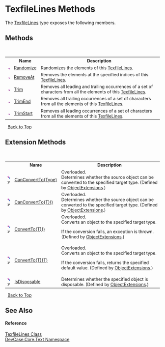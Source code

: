 # TexfileLines Methods
 

The <a href="T_DevCase_Core_Text_TexfileLines">TexfileLines</a> type exposes the following members.


## Methods
&nbsp;<table><tr><th></th><th>Name</th><th>Description</th></tr><tr><td>![Public method](media/pubmethod.gif "Public method")</td><td><a href="M_DevCase_Core_Text_TexfileLines_Randomize">Randomize</a></td><td>
Randomizes the elements of this <a href="T_DevCase_Core_Text_TexfileLines">TexfileLines</a>.</td></tr><tr><td>![Public method](media/pubmethod.gif "Public method")</td><td><a href="M_DevCase_Core_Text_TexfileLines_RemoveAt">RemoveAt</a></td><td>
Removes the elements at the specified indices of this <a href="T_DevCase_Core_Text_TexfileLines">TexfileLines</a>.</td></tr><tr><td>![Public method](media/pubmethod.gif "Public method")</td><td><a href="M_DevCase_Core_Text_TexfileLines_Trim">Trim</a></td><td>
Removes all leading and trailing occurrences of a set of characters from all the elements of this <a href="T_DevCase_Core_Text_TexfileLines">TexfileLines</a>.</td></tr><tr><td>![Public method](media/pubmethod.gif "Public method")</td><td><a href="M_DevCase_Core_Text_TexfileLines_TrimEnd">TrimEnd</a></td><td>
Removes all trailing occurrences of a set of characters from all the elements of this <a href="T_DevCase_Core_Text_TexfileLines">TexfileLines</a>.</td></tr><tr><td>![Public method](media/pubmethod.gif "Public method")</td><td><a href="M_DevCase_Core_Text_TexfileLines_TrimStart">TrimStart</a></td><td>
Removes all leading occurrences of a set of characters from all the elements of this <a href="T_DevCase_Core_Text_TexfileLines">TexfileLines</a>.</td></tr></table>&nbsp;
<a href="#texfilelines-methods">Back to Top</a>

## Extension Methods
&nbsp;<table><tr><th></th><th>Name</th><th>Description</th></tr><tr><td>![Public Extension Method](media/pubextension.gif "Public Extension Method")![Code example](media/CodeExample.png "Code example")</td><td><a href="M_DevCase_Core_Extensions_Object_ObjectExtensions_CanConvertTo">CanConvertTo(Type)</a></td><td>Overloaded.  
Determines whether the source object can be converted to the specified target type.
 (Defined by <a href="T_DevCase_Core_Extensions_Object_ObjectExtensions">ObjectExtensions</a>.)</td></tr><tr><td>![Public Extension Method](media/pubextension.gif "Public Extension Method")![Code example](media/CodeExample.png "Code example")</td><td><a href="M_DevCase_Core_Extensions_Object_ObjectExtensions_CanConvertTo__1">CanConvertTo(T)()</a></td><td>Overloaded.  
Determines whether the source object can be converted to the specified target type.
 (Defined by <a href="T_DevCase_Core_Extensions_Object_ObjectExtensions">ObjectExtensions</a>.)</td></tr><tr><td>![Public Extension Method](media/pubextension.gif "Public Extension Method")![Code example](media/CodeExample.png "Code example")</td><td><a href="M_DevCase_Core_Extensions_Object_ObjectExtensions_ConvertTo__1">ConvertTo(T)()</a></td><td>Overloaded.  
Converts an object to the specified target type. 

 If the conversion fails, an exception is thrown.
 (Defined by <a href="T_DevCase_Core_Extensions_Object_ObjectExtensions">ObjectExtensions</a>.)</td></tr><tr><td>![Public Extension Method](media/pubextension.gif "Public Extension Method")![Code example](media/CodeExample.png "Code example")</td><td><a href="M_DevCase_Core_Extensions_Object_ObjectExtensions_ConvertTo__1_1">ConvertTo(T)(T)</a></td><td>Overloaded.  
Converts an object to the specified target type. 

 If the conversion fails, returns the specified default value.
 (Defined by <a href="T_DevCase_Core_Extensions_Object_ObjectExtensions">ObjectExtensions</a>.)</td></tr><tr><td>![Public Extension Method](media/pubextension.gif "Public Extension Method")![Code example](media/CodeExample.png "Code example")</td><td><a href="M_DevCase_Core_Extensions_Object_ObjectExtensions_IsDisposable">IsDisposable</a></td><td>
Determines whether the specified object is disposable.
 (Defined by <a href="T_DevCase_Core_Extensions_Object_ObjectExtensions">ObjectExtensions</a>.)</td></tr></table>&nbsp;
<a href="#texfilelines-methods">Back to Top</a>

## See Also


#### Reference
<a href="T_DevCase_Core_Text_TexfileLines">TexfileLines Class</a><br /><a href="N_DevCase_Core_Text">DevCase.Core.Text Namespace</a><br />